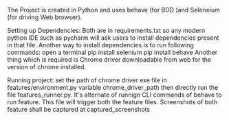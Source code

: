 The Project is created in Python and uses behave (for BDD )and Seleneium (for driving Web browser).

Setting up Dependencies:
Both are in requirements.txt so any modern python IDE such as pycharm will ask users to install dependencies present in that file.
Another way to install dependencies is to run following commands:
open a terminal
pip install selenium
pip install behave
Another thing which is required is Chrome driver downloadable from web for the version of chrome installed.

Running project:
set the path of chrome driver exe file in features/environment.py variable chrome_driver_path
then directly run the file features_runner.py. It's alternate of runnign CLI commands of behave to run feature. This file will trigger both the feature files.
Screenshots of both feature shall be captured at captured_screenshots
